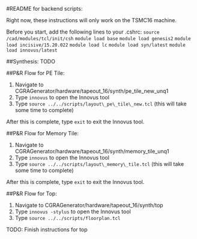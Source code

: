 #README for backend scripts:

Right now, these instructions will only work on the TSMC16 machine.

Before you start, add the following lines to your .cshrc:
`source /cad/modules/tcl/init/csh`
`module load base`
`module load genesis2`
`module load incisive/15.20.022`
`module load lc`
`module load syn/latest`
`module load innovus/latest`

##Synthesis:
TODO

##P&R Flow for PE Tile:
1. Navigate to CGRAGenerator/hardware/tapeout\_16/synth/pe\_tile\_new\_unq1
2. Type `innovus` to open the Innovus tool
3. Type `source ../../scripts/layout\_pe\_tile\_new.tcl` (this will take some time to complete)

After this is complete, type `exit` to exit the Innovus tool.

##P&R Flow for Memory Tile:
1. Navigate to CGRAGenerator/hardware/tapeout\_16/synth/memory\_tile\_unq1
2. Type `innovus` to open the Innovus tool
3. Type `source ../../scripts/layout\_memory\_tile.tcl` (this will take some time to complete)

After this is complete, type `exit` to exit the Innovus tool.

##P&R Flow for Top:
1. Navigate to CGRAGenerator/hardware/tapeout\_16/synth/top
2. Type `innovus -stylus` to open the Innovus tool
3. Type `source ../../scripts/floorplan.tcl`

TODO: Finish instructions for top

